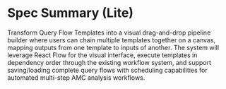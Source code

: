 # Spec Summary (Lite)

Transform Query Flow Templates into a visual drag-and-drop pipeline builder where users can chain multiple templates together on a canvas, mapping outputs from one template to inputs of another. The system will leverage React Flow for the visual interface, execute templates in dependency order through the existing workflow system, and support saving/loading complete query flows with scheduling capabilities for automated multi-step AMC analysis workflows.